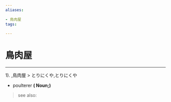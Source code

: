 ```yaml
---
aliases:
    
- 鳥肉屋
tags:
    
---
```


# 鳥肉屋
---
1).
,鳥肉屋 > とりにくや,とりにくや

- poulterer
**( Noun;)**
> see also: 
            